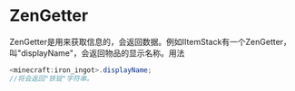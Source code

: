 # ZenGetter

ZenGetter是用来获取信息的，会返回数据。例如IItemStack有一个ZenGetter，叫"displayName"，会返回物品的显示名称。用法

```csharp
<minecraft:iron_ingot>.displayName;
//将会返回"铁锭"字符串。
```
